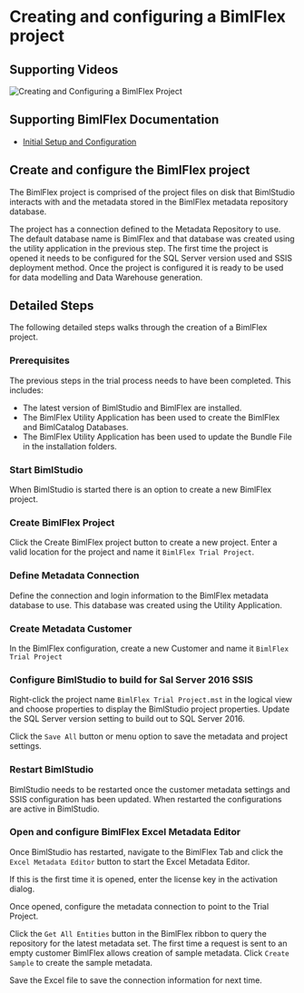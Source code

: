 # Creating and configuring a BimlFlex project

## Supporting Videos

![Creating and Configuring a BimlFlex Project](https://www.youtube.com/watch?v=Bc3pCPAYgpE?rel=0&autoplay=0)

## Supporting BimlFlex Documentation

- [Initial Setup and Configuration](../user-guide/initial-setup-and-configuration.md)

## Create and configure the BimlFlex project

The BimlFlex project is comprised of the project files on disk that BimlStudio interacts with and the metadata stored in the BimlFlex metadata repository database.

The project has a connection defined to the Metadata Repository to use. The default database name is BimlFlex and that database was created using the utility application in the previous step.
The first time the project is opened it needs to be configured for the SQL Server version used and SSIS deployment method.
Once the project is configured it is ready to be used for data modelling and Data Warehouse generation.

## Detailed Steps

The following detailed steps walks through the creation of a BimlFlex project.

### Prerequisites

The previous steps in the trial process needs to have been completed. This includes:

- The latest version of BimlStudio and BimlFlex are installed.
- The BimlFlex Utility Application has been used to create the BimlFlex and BimlCatalog Databases.
- The BimlFlex Utility Application has been used to update the Bundle File in the installation folders.

### Start BimlStudio

When BimlStudio is started there is an option to create a new BimlFlex project.

### Create BimlFlex Project

Click the Create BimlFlex project button to create a new project. Enter a valid location for the project and name it `BimlFlex Trial Project`.

### Define Metadata Connection

Define the connection and login information to the BimlFlex metadata database to use. This database was created using the Utility Application.

### Create Metadata Customer

In the BimlFlex configuration, create a new Customer and name it `BimlFlex Trial Project`

### Configure BimlStudio to build for Sal Server 2016 SSIS

Right-click the project name `BimlFlex Trial Project.mst` in the logical view and choose properties to display the BimlStudio project properties. Update the SQL Server version setting to build out to SQL Server 2016.

Click the `Save All` button or menu option to save the metadata and project settings.

### Restart BimlStudio

BimlStudio needs to be restarted once the customer metadata settings and SSIS configuration has been updated. When restarted the configurations are active in BimlStudio.

### Open and configure BimlFlex Excel Metadata Editor

Once BimlStudio has restarted, navigate to the BimlFlex Tab and click the `Excel Metadata Editor` button to start the Excel Metadata Editor.

If this is the first time it is opened, enter the license key in the activation dialog.

Once opened, configure the metadata connection to point to the Trial Project.

Click the `Get All Entities` button in the BimlFlex ribbon to query the repository for the latest metadata set. The first time a request is sent to an empty customer BimlFlex allows creation of sample metadata. Click `Create Sample` to create the sample metadata.

Save the Excel file to save the connection information for next time.
